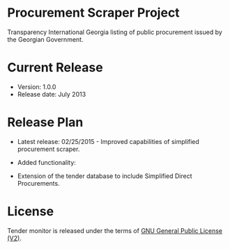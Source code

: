 # Procurement Scraper Project

Transparency International Georgia listing of public procurement issued by the Georgian Government.

# Current Release

* Version: 1.0.0
* Release date: July 2013

# Release Plan

* Latest release: 02/25/2015 - Improved capabilities of simplified procurement scraper.

* Added functionality:
 * Extension of the tender database to include Simplified Direct Procurements.

# License

Tender monitor is released under the terms of [GNU General Public License (V2)](http://www.gnu.org/licenses/gpl-2.0.html).
